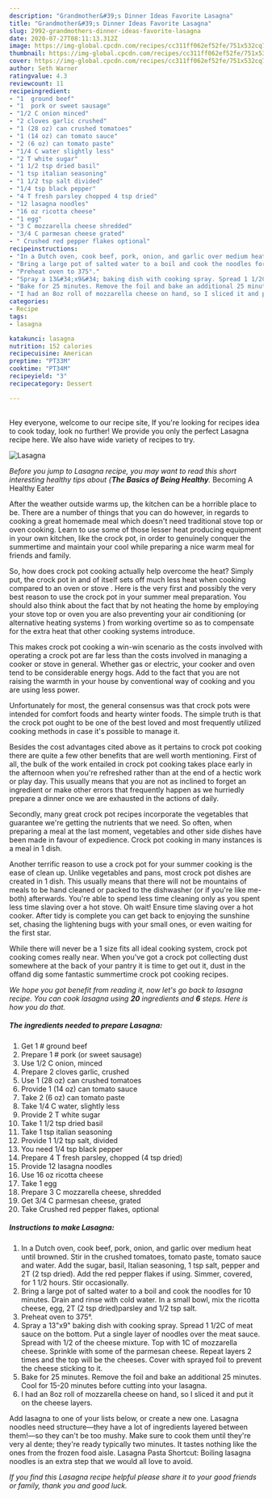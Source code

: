 ```yaml
---
description: "Grandmother&#39;s Dinner Ideas Favorite Lasagna"
title: "Grandmother&#39;s Dinner Ideas Favorite Lasagna"
slug: 2992-grandmothers-dinner-ideas-favorite-lasagna
date: 2020-07-27T08:11:13.312Z
image: https://img-global.cpcdn.com/recipes/cc311ff062ef52fe/751x532cq70/lasagna-recipe-main-photo.jpg
thumbnail: https://img-global.cpcdn.com/recipes/cc311ff062ef52fe/751x532cq70/lasagna-recipe-main-photo.jpg
cover: https://img-global.cpcdn.com/recipes/cc311ff062ef52fe/751x532cq70/lasagna-recipe-main-photo.jpg
author: Seth Warner
ratingvalue: 4.3
reviewcount: 11
recipeingredient:
- "1  ground beef"
- "1  pork or sweet sausage"
- "1/2 C onion minced"
- "2 cloves garlic crushed"
- "1 (28 oz) can crushed tomatoes"
- "1 (14 oz) can tomato sauce"
- "2 (6 oz) can tomato paste"
- "1/4 C water slightly less"
- "2 T white sugar"
- "1 1/2 tsp dried basil"
- "1 tsp italian seasoning"
- "1 1/2 tsp salt divided"
- "1/4 tsp black pepper"
- "4 T fresh parsley chopped 4 tsp dried"
- "12 lasagna noodles"
- "16 oz ricotta cheese"
- "1 egg"
- "3 C mozzarella cheese shredded"
- "3/4 C parmesan cheese grated"
- " Crushed red pepper flakes optional"
recipeinstructions:
- "In a Dutch oven, cook beef, pork, onion, and garlic over medium heat until browned. Stir in the crushed tomatoes, tomato paste, tomato sauce and water. Add the sugar, basil, Italian seasoning, 1 tsp salt, pepper and 2T (2 tsp dried). Add the red pepper flakes if using. Simmer, covered, for 1 1/2 hours. Stir occasionally."
- "Bring a large pot of salted water to a boil and cook the noodles for 10 minutes. Drain and rinse with cold water. In a small bowl, mix the ricotta cheese, egg, 2T (2 tsp dried)parsley and 1/2 tsp salt."
- "Preheat oven to 375°."
- "Spray a 13&#34;x9&#34; baking dish with cooking spray. Spread 1 1/2C of meat sauce on the bottom. Put a single layer of noodles over the meat sauce. Spread with 1/2 of the cheese mixture. Top with 1C of mozzarella cheese. Sprinkle with some of the parmesan cheese. Repeat layers 2 times and the top will be the cheeses. Cover with sprayed foil to prevent the cheese sticking to it."
- "Bake for 25 minutes. Remove the foil and bake an additional 25 minutes. Cool for 15-20 minutes before cutting into your lasagna."
- "I had an 8oz roll of mozzarella cheese on hand, so I sliced it and put it on the cheese layers."
categories:
- Recipe
tags:
- lasagna

katakunci: lasagna 
nutrition: 152 calories
recipecuisine: American
preptime: "PT33M"
cooktime: "PT34M"
recipeyield: "3"
recipecategory: Dessert

---
```

<br>
Hey everyone, welcome to our recipe site, If you're looking for recipes idea to cook today, look no further! We provide you only the perfect Lasagna recipe here. We also have wide variety of recipes to try.
<br>


![Lasagna](https://img-global.cpcdn.com/recipes/cc311ff062ef52fe/751x532cq70/lasagna-recipe-main-photo.jpg)

<i>Before you jump to Lasagna recipe, you may want to read this short interesting healthy tips about {<strong>The Basics of Being Healthy</strong>.</i>
Becoming A Healthy Eater


After the weather outside warms up, the kitchen can be a horrible place to be. There are a number of things that you can do however, in regards to cooking a great homemade meal which doesn't need traditional stove top or oven cooking. Learn to use some of those lesser heat producing equipment in your own kitchen, like the crock pot, in order to genuinely conquer the summertime and maintain your cool while preparing a nice warm meal for friends and family.

So, how does crock pot cooking actually help overcome the heat? Simply put, the crock pot in and of itself sets off much less heat when cooking compared to an oven or stove . Here is the very first and possibly the very best reason to use the crock pot in your summer meal preparation. You should also think about the fact that by not heating the home by employing your stove top or oven you are also preventing your air conditioning (or alternative heating systems ) from working overtime so as to compensate for the extra heat that other cooking systems introduce.

This makes crock pot cooking a win-win scenario as the costs involved with operating a crock pot are far less than the costs involved in managing a cooker or stove in general. Whether gas or electric, your cooker and oven tend to be considerable energy hogs. Add to the fact that you are not raising the warmth in your house by conventional way of cooking and you are using less power.

Unfortunately for most, the general consensus was that crock pots were intended for comfort foods and hearty winter foods.  The simple truth is that the crock pot ought to be one of the best loved and most frequently utilized cooking methods in case it's possible to manage it.  



Besides the cost advantages cited above as it pertains to crock pot cooking there are quite a few other benefits that are well worth mentioning. First of all, the bulk of the work entailed in crock pot cooking takes place early in the afternoon when you're refreshed rather than at the end of a hectic work or play day. This usually means that you are not as inclined to forget an ingredient or make other errors that frequently happen as we hurriedly prepare a dinner once we are exhausted in the actions of daily.

Secondly, many great crock pot recipes incorporate the vegetables that guarantee we're getting the nutrients that we need. So often, when preparing a meal at the last moment, vegetables and other side dishes have been made in favour of expedience. Crock pot cooking in many instances is a meal in 1 dish.

Another terrific reason to use a crock pot for your summer cooking is the ease of clean up.  Unlike vegetables and pans, most crock pot dishes are created in 1 dish. This usually means that there will not be mountains of meals to be hand cleaned or packed to the dishwasher (or if you're like me-both) afterwards. You're able to spend less time cleaning only as you spent less time slaving over a hot stove. Oh wait! Ensure time slaving over a hot cooker. After tidy is complete you can get back to enjoying the sunshine set, chasing the lightening bugs with your small ones, or even waiting for the first star.

While there will never be a 1 size fits all ideal cooking system, crock pot cooking comes really near. When you've got a crock pot collecting dust somewhere at the back of your pantry it is time to get out it, dust in the offand dig some fantastic summertime crock pot cooking recipes.


<i>We hope you got benefit from reading it, now let's go back to lasagna recipe. You can cook lasagna using <strong>20</strong> ingredients and <strong>6</strong> steps. Here is how you do that.
</i>

##### The ingredients needed to prepare Lasagna:

1. Get 1 # ground beef
1. Prepare 1 # pork (or sweet sausage)
1. Use 1/2 C onion, minced
1. Prepare 2 cloves garlic, crushed
1. Use 1 (28 oz) can crushed tomatoes
1. Provide 1 (14 oz) can tomato sauce
1. Take 2 (6 oz) can tomato paste
1. Take 1/4 C water, slightly less
1. Provide 2 T white sugar
1. Take 1 1/2 tsp dried basil
1. Take 1 tsp italian seasoning
1. Provide 1 1/2 tsp salt, divided
1. You need 1/4 tsp black pepper
1. Prepare 4 T fresh parsley, chopped (4 tsp dried)
1. Provide 12 lasagna noodles
1. Use 16 oz ricotta cheese
1. Take 1 egg
1. Prepare 3 C mozzarella cheese, shredded
1. Get 3/4 C parmesan cheese, grated
1. Take  Crushed red pepper flakes, optional


##### Instructions to make Lasagna:

1. In a Dutch oven, cook beef, pork, onion, and garlic over medium heat until browned. Stir in the crushed tomatoes, tomato paste, tomato sauce and water. Add the sugar, basil, Italian seasoning, 1 tsp salt, pepper and 2T (2 tsp dried). Add the red pepper flakes if using. Simmer, covered, for 1 1/2 hours. Stir occasionally.
1. Bring a large pot of salted water to a boil and cook the noodles for 10 minutes. Drain and rinse with cold water. In a small bowl, mix the ricotta cheese, egg, 2T (2 tsp dried)parsley and 1/2 tsp salt.
1. Preheat oven to 375°.
1. Spray a 13&#34;x9&#34; baking dish with cooking spray. Spread 1 1/2C of meat sauce on the bottom. Put a single layer of noodles over the meat sauce. Spread with 1/2 of the cheese mixture. Top with 1C of mozzarella cheese. Sprinkle with some of the parmesan cheese. Repeat layers 2 times and the top will be the cheeses. Cover with sprayed foil to prevent the cheese sticking to it.
1. Bake for 25 minutes. Remove the foil and bake an additional 25 minutes. Cool for 15-20 minutes before cutting into your lasagna.
1. I had an 8oz roll of mozzarella cheese on hand, so I sliced it and put it on the cheese layers.


Add lasagna to one of your lists below, or create a new one. Lasagna noodles need structure—they have a lot of ingredients layered between them!—so they can&#39;t be too mushy. Make sure to cook them until they&#39;re very al dente; they&#39;re ready typically two minutes. It tastes nothing like the ones from the frozen food aisle. Lasagna Pasta Shortcut: Boiling lasagna noodles is an extra step that we would all love to avoid. 

<i>If you find this Lasagna recipe helpful please share it to your good friends or family, thank you and good luck.</i>
